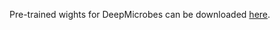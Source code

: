 Pre-trained wights for DeepMicrobes can be downloaded [here](https://drive.google.com/drive/folders/1ZKvGJESb1UB0LH3VA2Gp5Dpos-jO_lbu).
